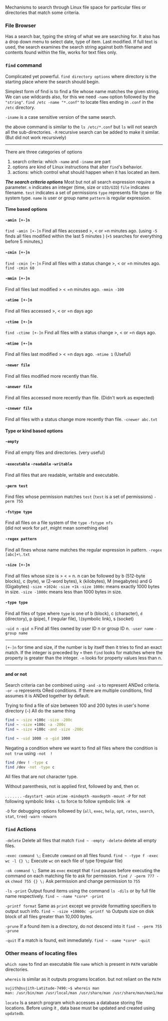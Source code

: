 
Mechanisms to search through Linux file space for particular files or directories that match some criteria.

### File Browser
Has a search bar, typing the string of what we are searching for.
It also has a drop down menu to select date, type of item. Last modified.
If full text is used, the search examines the search string against both filename and contents found within the file, works for text files only.


### `find` command

Complicated yet powerful.
`find directory options` where directory is the starting place where the search should begin.

Simplest form of find is to find a file whose name matches the given string.
We can use wildcards also, for this we need `-name` option followed by the `"string"`.
`find /etc -name "*.conf"` to locate files ending in `.conf` in the `/etc` directory.

`-iname` is a case sensitive version of the same search.

the above command is similar to the `ls /etc/*.conf` but `ls` will not search all the sub-directories. `-R` recursive search can be added to make it similar.
(But did not work recursively)

____

There are three categories of options
1. search criteria: which `-name` and `-iname` are part
2. options are kind of Linux instructions that alter `find`'s behavior.
3. actions: which control what should happen when it has located an item.


***The search criteria options***
Most but not all search expression require a parameter.
`n` indicates an integer (time, size or `UID/GID`)
`file` indicates filename.
`test` indicates a set of permissions
`type` represents file type or file system type.
`name` is user or group name
`pattern` is regular expression.


#### Time based options
#### `-amin [+-]n`
`find -amin [+-]n` Find all files accessed >, < or =n minutes ago.
(using `-5` finds all files modified within the last 5 minutes )
(`+5` searches for everything before 5 minutes,)
#### `-cmin [+-]n`
`find -cmin [+-]n` Find all files with a status change >, < or =n minutes ago.
`find -cmin 60`
#### `-mmin [+-]n`
Find all files last modified > < =n minutes ago. `-mmin -100`


#### `-atime [+-]n`
Find all files accessed >, < or =n days ago
#### `-ctime [+-]n`
`find -ctime [+-]n` Find all files with a status change >, < or =n days ago.
#### `-mtime [+-]n`
Find all files last modified > < =n days ago. `-mtime 1`  (Useful)


#### `-newer file`
Find all files modified more recently than file.
#### `-anewer file`  
Find all files accessed more recently than file. (Didn't work as expected)
#### `-cnewer file` 
Find all files with a status change more recently than file.
`-cnewer abc.txt`


#### Type or kind based options
#### `-empty`
Find all empty files and directories. (very useful)
#### `-executable` `-readable` `-writable`
Find all files that are readable, writable and executable.
#### `-perm test`
Find files whose permission matches `test` (`test` is a set of permissions)
`-perm 755`
#### `-fstype type`
Find all files on a file system of the `type`    `-fstype nfs`  
(did not work for `pdf`, might mean something else)


#### `-regex pattern`
Find all fines whose name matches the regular expression in pattern.
`-regex [abc]+\.txt`
#### `-size [+-]n`
Find all files whose size is > < = n.
n can be followed by b (512-byte blocks), c (byte), w (2-word bytes), 
k (kilobytes), M (megabytes) and G (Gigabytes)
`-size +1024c`  `-size +1k`
`-size 1000c` means exactly 1000 bytes in size.
`-size -1000c` means less than 1000 bytes in size.
#### `-type type`
Find all files of type where `type` is one of b (block), c (character), `d` (directory),
p (pipe), f (regular file), `l`(symbolic link), s (socket)


`-uid n` `-gid n`  Find all files owned by user ID n or group ID n.
`-user name`  `-group name` 


____

`[+-]n` for time and size, if the number is by itself then it tries to find an exact match.
If the integer is preceded by `+` then `find` looks for matches where the property is greater than the integer.
`-n` looks for property values less than n.

____

#### and or not

Search criteria can be combined using `-and` `-a` to represent ANDed criteria.
`-or` `-o` represents ORed conditions.
If there are multiple conditions, find assumes it is ANDed together by default.

Trying to find a file of size between 100 and 200 bytes in user's home directory (`~`)
All do the same thing
```bash
find ~ -size +100c -size -200c
find ~ -size +100c -a -200c
find ~ -size +100c -and -size -200c
```

```bash
find ~ -uid 1000 -o -gid 1000
```

Negating a condition where we want to find all files where the condition is `not true` using `-not  !`
```bash
find /dev ! -type c
find /dev -not -type c
```
All files that are not character type.

Without parenthesis, not is applied first, followed by and, then or.

.
.
.
.
.
.
.
`-daystart`
`-amin` `atime`
`-mindepth` `-maxdepth`
`-mount`
`-P` for not following symbolic links
`-L` to force to follow symbolic link
`-H`

`-D` for debugging options followed by (`all`, `exec`, `help`, `opt`, `rates`, `search`, `stat`, `tree`)
`-warn` `-nowarn`




### `find` Actions

`-delete`
Delete all files that match
`find ~ -empty -delete`   delete all empty files.

`-exec command \;`
Execute `command` on all files found.
`find ~ -type f -exec wc -l {} \;`
Execute `wc` on each file of type f(regular file)

`-ok command \;`
Same as `exec` except that `find` pauses before executing the command on each matching file to ask for permission.
`find / -perm 777 -ok`
	    `chmod 755 {} \;`
Ask permission and change permission to `755`

`-ls` `-print`
Output found items using the command `ls -dils` or by full file name respectively.
`find ~ -name *core* -print`

`-printf format`
Same as `print` except we provide formatting specifiers to output such info.
`find ~ -size +10000c -printf %b`
Outputs size on disk block of all files greater than 10,000 bytes.

`-prune`
If a found item is a directory, do not descend into it
`find ~ -perm 755 -prune`

`-quit`
If a match is found, exit immediately.
`find ~ -name *core* -quit`





### Other means of locating files

`which name`
to find an executable file `name` which is present in `PATH` variable directories.

`whereis` 
is similar as it outputs programs location. but not reliant on the `PATH`
```bash
sujith@sujith-Latitude-7490:~$ whereis man
man: /usr/bin/man /usr/local/man /usr/share/man /usr/share/man/man1/man.1.gz /usr/share/man/man7/man.7.gz
```

`locate`
Is a search program which accesses a database storing file locations.
Before using it , data base must be updated and created using `updatedb`.


